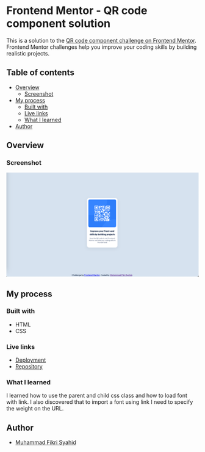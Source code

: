 # Frontend Mentor - QR code component solution

This is a solution to the [QR code component challenge on Frontend Mentor](https://www.frontendmentor.io/challenges/qr-code-component-iux_sIO_H). Frontend Mentor challenges help you improve your coding skills by building realistic projects. 

## Table of contents

- [Overview](#overview)
  - [Screenshot](#screenshot)
- [My process](#my-process)
  - [Built with](#built-with)
  - [Live links](#live-links)
  - [What I learned](#what-i-learned)
- [Author](#author)

## Overview

### Screenshot

![](./screenshot.png)

## My process

### Built with

- HTML
- CSS

### Live links
- [Deployment](https://fm-qrcode-lac.vercel.app/)
- [Repository](https://github.com/fikrisyahid/fm-qrcode)

### What I learned

I learned how to use the parent and child css class and how to load font with link. I also discovered that to import a font using link I need to specify the weight on the URL.

## Author

- [Muhammad Fikri Syahid](https://github.com/fikrisyahid)

